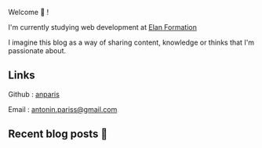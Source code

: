 
Welcome :wave: ! 

I'm currently studying web development at [Elan Formation](https://elan-formation.fr/formation/19754) 

I imagine this blog as a way of sharing content, knowledge or thinks that I'm passionate about.   

## Links 

Github : [anparis](https://github.com/anparis)

Email : antonin.pariss@gmail.com

## Recent blog posts 📜
